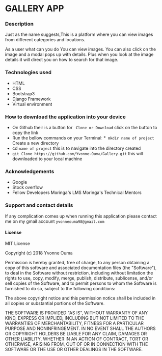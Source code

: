 # GALLERY APP
### Description
Just as the name suggests,This is a platform where you can view images from different categories and locations. 

As a user what can you do
You can view images.
You can also click on the image and a modal pops up with details.
Plus when you look at the image details it will direct you on how to search for that image.
### Technologies used
* HTML
* CSS
* Bootstrap3
* Django Framework
* Virtual environment

### How to download the application into your device
* On Github their is a button for ``` Clone or Download``` click on the button to copy the link
* Run the bellow commands on your Terminal:
*``` mkdir name of project``` Create a new directory
* cd ```name of project``` this is to navigate into the directory created
* ```git Clone https://github.com/Yvonne-Ouma/Gallery.git``` this will downloaded to your local machine

### Acknowledgements
* Google
* Stock overflow
* Fellow Developers
Moringa's LMS
Moringa's Technical Mentors

### Support and contact details
If any complication comes up when running this application please contact me on my gmail account ```yvonneouma98@gmail.com```
#### License
MIT License

Copyright (c) 2018 Yvonne Ouma

Permission is hereby granted, free of charge, to any person obtaining a copy of this software and associated documentation files (the "Software"), to deal in the Software without restriction, including without limitation the rights to use, copy, modify, merge, publish, distribute, sublicense, and/or sell copies of the Software, and to permit persons to whom the Software is furnished to do so, subject to the following conditions:

The above copyright notice and this permission notice shall be included in all copies or substantial portions of the Software.

THE SOFTWARE IS PROVIDED "AS IS", WITHOUT WARRANTY OF ANY KIND, EXPRESS OR IMPLIED, INCLUDING BUT NOT LIMITED TO THE WARRANTIES OF MERCHANTABILITY, FITNESS FOR A PARTICULAR PURPOSE AND NONINFRINGEMENT. IN NO EVENT SHALL THE AUTHORS OR COPYRIGHT HOLDERS BE LIABLE FOR ANY CLAIM, DAMAGES OR OTHER LIABILITY, WHETHER IN AN ACTION OF CONTRACT, TORT OR OTHERWISE, ARISING FROM, OUT OF OR IN CONNECTION WITH THE SOFTWARE OR THE USE OR OTHER DEALINGS IN THE SOFTWARE.